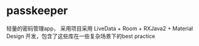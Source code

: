 # passkeeper
轻量的密码管理app， 采用项目采用 LiveData + Room + RXJava2 + Material Design 开发，包含了这些库在一些复杂场景下的best practice

